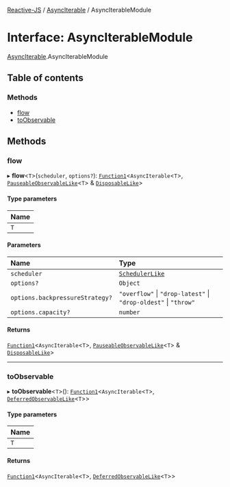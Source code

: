 [Reactive-JS](../README.md) / [AsyncIterable](../modules/AsyncIterable.md) / AsyncIterableModule

# Interface: AsyncIterableModule

[AsyncIterable](../modules/AsyncIterable.md).AsyncIterableModule

## Table of contents

### Methods

- [flow](AsyncIterable.AsyncIterableModule.md#flow)
- [toObservable](AsyncIterable.AsyncIterableModule.md#toobservable)

## Methods

### flow

▸ **flow**<`T`\>(`scheduler`, `options?`): [`Function1`](../modules/functions.md#function1)<`AsyncIterable`<`T`\>, [`PauseableObservableLike`](types.PauseableObservableLike.md)<`T`\> & [`DisposableLike`](types.DisposableLike.md)\>

#### Type parameters

| Name |
| :------ |
| `T` |

#### Parameters

| Name | Type |
| :------ | :------ |
| `scheduler` | [`SchedulerLike`](types.SchedulerLike.md) |
| `options?` | `Object` |
| `options.backpressureStrategy?` | ``"overflow"`` \| ``"drop-latest"`` \| ``"drop-oldest"`` \| ``"throw"`` |
| `options.capacity?` | `number` |

#### Returns

[`Function1`](../modules/functions.md#function1)<`AsyncIterable`<`T`\>, [`PauseableObservableLike`](types.PauseableObservableLike.md)<`T`\> & [`DisposableLike`](types.DisposableLike.md)\>

___

### toObservable

▸ **toObservable**<`T`\>(): [`Function1`](../modules/functions.md#function1)<`AsyncIterable`<`T`\>, [`DeferredObservableLike`](types.DeferredObservableLike.md)<`T`\>\>

#### Type parameters

| Name |
| :------ |
| `T` |

#### Returns

[`Function1`](../modules/functions.md#function1)<`AsyncIterable`<`T`\>, [`DeferredObservableLike`](types.DeferredObservableLike.md)<`T`\>\>
